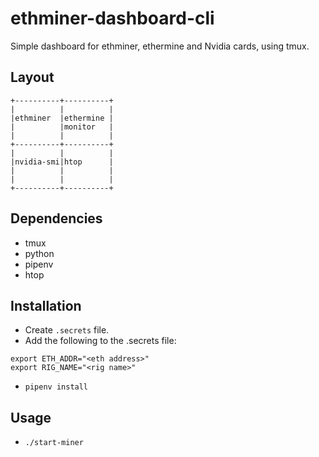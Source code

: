 # ethminer-dashboard-cli

Simple dashboard for ethminer, ethermine and Nvidia cards, using tmux.

## Layout

```
+----------+----------+
|          |          |
|ethminer  |ethermine |
|          |monitor   |
|          |          |
+----------+----------+
|          |          |
|nvidia-smi|htop      |
|          |          |
|          |          |
+----------+----------+
```

## Dependencies
* tmux
* python
* pipenv
* htop

## Installation

* Create ```.secrets``` file. 
* Add the following to the .secrets file: 
```
export ETH_ADDR="<eth address>"
export RIG_NAME="<rig name>"
 ```
* ```pipenv install```

## Usage

* ```./start-miner```
